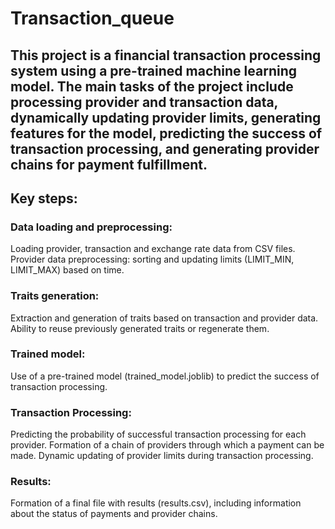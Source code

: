 # Transaction_queue
## This project is a financial transaction processing system using a pre-trained machine learning model. The main tasks of the project include processing provider and transaction data, dynamically updating provider limits, generating features for the model, predicting the success of transaction processing, and generating provider chains for payment fulfillment.

## Key steps:
### Data loading and preprocessing:
Loading provider, transaction and exchange rate data from CSV files.
Provider data preprocessing: sorting and updating limits (LIMIT_MIN, LIMIT_MAX) based on time.

### Traits generation:
Extraction and generation of traits based on transaction and provider data.
Ability to reuse previously generated traits or regenerate them.

### Trained model:
Use of a pre-trained model (trained_model.joblib) to predict the success of transaction processing.

### Transaction Processing:
Predicting the probability of successful transaction processing for each provider.
Formation of a chain of providers through which a payment can be made.
Dynamic updating of provider limits during transaction processing.

### Results:
Formation of a final file with results (results.csv), including information about the status of payments and provider chains.
